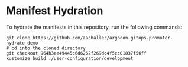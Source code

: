 # Manifest Hydration

To hydrate the manifests in this repository, run the following commands:

```shell
git clone https://github.com/zachaller/argocon-gitops-promoter-hydrate-demo
# cd into the cloned directory
git checkout 964b3ee49445c6d6262f269dc4f5cc01837f56ff
kustomize build ./user-configuration/development
```
